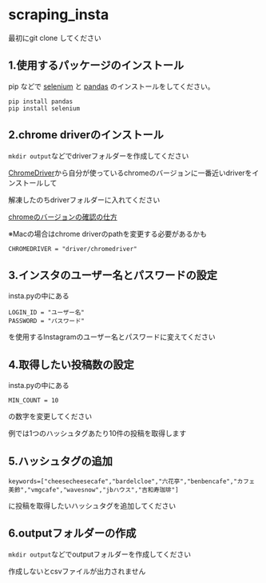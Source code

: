 # scraping_insta

最初にgit clone してください
## 1.使用するパッケージのインストール
pip などで [selenium](https://selenium-python.readthedocs.io/) と [pandas](https://pandas.pydata.org/) のインストールをしてください。
```
pip install pandas
pip install selenium
```

## 2.chrome driverのインストール
`mkdir output`などでdriverフォルダーを作成してください

[ChromeDriver](https://chromedriver.chromium.org/downloads)から自分が使っているchromeのバージョンに一番近いdriverをインストールして

解凍したのちdriverフォルダーに入れてください

[chromeのバージョンの確認の仕方](https://www.google.com/intl/ja/chrome/update/)

※Macの場合はchrome driverのpathを変更する必要があるかも
```
CHROMEDRIVER = "driver/chromedriver"
```
## 3.インスタのユーザー名とパスワードの設定
insta.pyの中にある
```
LOGIN_ID = "ユーザー名"
PASSWORD = "パスワード"
```
を使用するInstagramのユーザー名とパスワードに変えてください


## 4.取得したい投稿数の設定
insta.pyの中にある
```
MIN_COUNT = 10
```
の数字を変更してください

例では1つのハッシュタグあたり10件の投稿を取得します

## 5.ハッシュタグの追加
```
keywords=["cheesecheesecafe","bardelcloe","六花亭","benbencafe","カフェ美鈴","vmgcafe","wavesnow","jbハウス","吉和寿珈琲"]
```
に投稿を取得したいハッシュタグを追加してください

## 6.outputフォルダーの作成
`mkdir output`などでoutputフォルダーを作成してください

作成しないとcsvファイルが出力されません
